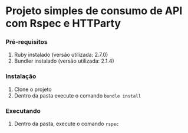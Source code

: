 # Projeto simples de consumo de API com Rspec e HTTParty

### Pré-requisitos
1. Ruby instalado (versão utilizada: 2.7.0)
2. Bundler instalado (versão utilizada: 2.1.4)

### Instalação
1. Clone o projeto
2. Dentro da pasta execute o comando `bundle install`

### Executando
1. Dentro da pasta, execute o comando `rspec`
